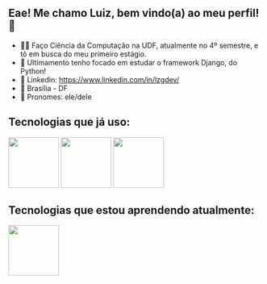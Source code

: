 ## Eae! Me chamo Luiz, bem vindo(a) ao meu perfil! 👋

- 👨‍🎓 Faço Ciência da Computação na UDF, atualmente no 4º semestre, e tô em busca do meu primeiro estágio.
- 🐍 Ultimamento tenho focado em estudar o framework Django, do Python!
- 🔗 Linkedin: https://www.linkedin.com/in/lzgdev/
- 📍 Brasília - DF
- 🤠 Pronomes: ele/dele

## Tecnologias que já uso: 
<img height='100px' width='100px' src="https://cdn.jsdelivr.net/gh/devicons/devicon@latest/icons/python/python-original.svg" /> <img height='100px' width='100px' src="https://cdn.jsdelivr.net/gh/devicons/devicon@latest/icons/git/git-original.svg" /> <img height='100px' width='100px' src="https://cdn.jsdelivr.net/gh/devicons/devicon@latest/icons/mysql/mysql-plain-wordmark.svg" />

## Tecnologias que estou aprendendo atualmente: 
<img height='100px' width='100px' src="https://cdn.jsdelivr.net/gh/devicons/devicon@latest/icons/django/django-plain-wordmark.svg" />
